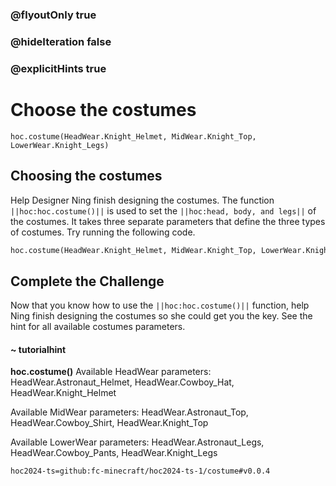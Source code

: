 ### @flyoutOnly true
### @hideIteration false
### @explicitHints true

# Choose the costumes

```python-template
hoc.costume(HeadWear.Knight_Helmet, MidWear.Knight_Top, LowerWear.Knight_Legs)
```

## Choosing the costumes
Help Designer Ning finish designing the costumes. The function ``||hoc:hoc.costume()||`` is used to set the ``||hoc:head, body, and legs||`` of the costumes. It takes three separate parameters that define the three types of costumes. Try running the following code. 

```python
hoc.costume(HeadWear.Knight_Helmet, MidWear.Knight_Top, LowerWear.Knight_Legs)
```

## Complete the Challenge 
Now that you know how to use the ``||hoc:hoc.costume()||`` function, help Ning finish designing the costumes so she could get you the key. See the hint for all available costumes parameters.

#### ~ tutorialhint
**hoc.costume()**
Available HeadWear parameters:
HeadWear.Astronaut_Helmet, HeadWear.Cowboy_Hat, HeadWear.Knight_Helmet

Available MidWear parameters:
HeadWear.Astronaut_Top, HeadWear.Cowboy_Shirt, HeadWear.Knight_Top

Available LowerWear parameters:
HeadWear.Astronaut_Legs, HeadWear.Cowboy_Pants, HeadWear.Knight_Legs




```package
hoc2024-ts=github:fc-minecraft/hoc2024-ts-1/costume#v0.0.4
```